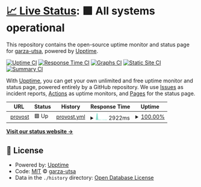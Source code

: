 # [📈 Live Status](https://garza-utsa.github.io/vpaa-status): <!--live status--> **🟩 All systems operational**

This repository contains the open-source uptime monitor and status page for [garza-utsa](https://garza-utsa.github.io/vpaa-status), powered by [Upptime](https://github.com/upptime/upptime).

[![Uptime CI](https://github.com/garza-utsa/vpaa-status/workflows/Uptime%20CI/badge.svg)](https://github.com/upptime/upptime/actions?query=workflow%3A%22Uptime+CI%22)
[![Response Time CI](https://github.com/garza-utsa/vpaa-status/workflows/Response%20Time%20CI/badge.svg)](https://github.com/upptime/upptime/actions?query=workflow%3A%22Response+Time+CI%22)
[![Graphs CI](https://github.com/garza-utsa/vpaa-status/workflows/Graphs%20CI/badge.svg)](https://github.com/upptime/upptime/actions?query=workflow%3A%22Graphs+CI%22)
[![Static Site CI](https://github.com/garza-utsa/vpaa-status/workflows/Static%20Site%20CI/badge.svg)](https://github.com/upptime/upptime/actions?query=workflow%3A%22Static+Site+CI%22)
[![Summary CI](https://github.com/garza-utsa/vpaa-status/workflows/Summary%20CI/badge.svg)](https://github.com/upptime/upptime/actions?query=workflow%3A%22Summary+CI%22)

With [Upptime](https://upptime.js.org), you can get your own unlimited and free uptime monitor and status page, powered entirely by a GitHub repository. We use [Issues](https://github.com/garza-utsa/vpaa-status/issues) as incident reports, [Actions](https://github.com/garza-utsa/vpaa-status/actions) as uptime monitors, and [Pages](https://garza-utsa.github.io/vpaa-status) for the status page.

<!--start: status pages-->
<!-- This summary is generated by Upptime (https://github.com/upptime/upptime) -->
<!-- Do not edit this manually, your changes will be overwritten -->
<!-- prettier-ignore -->
| URL | Status | History | Response Time | Uptime |
| --- | ------ | ------- | ------------- | ------ |
| <img alt="" src="https://favicons.githubusercontent.com/provost.utsa.edu" height="13"> [provost](https://provost.utsa.edu) | 🟩 Up | [provost.yml](https://github.com/garza-utsa/vpaa-status/commits/HEAD/history/provost.yml) | <details><summary><img alt="Response time graph" src="./graphs/provost/response-time-week.png" height="20"> 2922ms</summary><br><a href="https://garza-utsa.github.io/vpaa-status/history/provost"><img alt="Response time 825" src="https://img.shields.io/endpoint?url=https%3A%2F%2Fraw.githubusercontent.com%2Fgarza-utsa%2Fvpaa-status%2FHEAD%2Fapi%2Fprovost%2Fresponse-time.json"></a><br><a href="https://garza-utsa.github.io/vpaa-status/history/provost"><img alt="24-hour response time 529" src="https://img.shields.io/endpoint?url=https%3A%2F%2Fraw.githubusercontent.com%2Fgarza-utsa%2Fvpaa-status%2FHEAD%2Fapi%2Fprovost%2Fresponse-time-day.json"></a><br><a href="https://garza-utsa.github.io/vpaa-status/history/provost"><img alt="7-day response time 2922" src="https://img.shields.io/endpoint?url=https%3A%2F%2Fraw.githubusercontent.com%2Fgarza-utsa%2Fvpaa-status%2FHEAD%2Fapi%2Fprovost%2Fresponse-time-week.json"></a><br><a href="https://garza-utsa.github.io/vpaa-status/history/provost"><img alt="30-day response time 1166" src="https://img.shields.io/endpoint?url=https%3A%2F%2Fraw.githubusercontent.com%2Fgarza-utsa%2Fvpaa-status%2FHEAD%2Fapi%2Fprovost%2Fresponse-time-month.json"></a><br><a href="https://garza-utsa.github.io/vpaa-status/history/provost"><img alt="1-year response time 825" src="https://img.shields.io/endpoint?url=https%3A%2F%2Fraw.githubusercontent.com%2Fgarza-utsa%2Fvpaa-status%2FHEAD%2Fapi%2Fprovost%2Fresponse-time-year.json"></a></details> | <details><summary><a href="https://garza-utsa.github.io/vpaa-status/history/provost">100.00%</a></summary><a href="https://garza-utsa.github.io/vpaa-status/history/provost"><img alt="All-time uptime 100.00%" src="https://img.shields.io/endpoint?url=https%3A%2F%2Fraw.githubusercontent.com%2Fgarza-utsa%2Fvpaa-status%2FHEAD%2Fapi%2Fprovost%2Fuptime.json"></a><br><a href="https://garza-utsa.github.io/vpaa-status/history/provost"><img alt="24-hour uptime 100.00%" src="https://img.shields.io/endpoint?url=https%3A%2F%2Fraw.githubusercontent.com%2Fgarza-utsa%2Fvpaa-status%2FHEAD%2Fapi%2Fprovost%2Fuptime-day.json"></a><br><a href="https://garza-utsa.github.io/vpaa-status/history/provost"><img alt="7-day uptime 100.00%" src="https://img.shields.io/endpoint?url=https%3A%2F%2Fraw.githubusercontent.com%2Fgarza-utsa%2Fvpaa-status%2FHEAD%2Fapi%2Fprovost%2Fuptime-week.json"></a><br><a href="https://garza-utsa.github.io/vpaa-status/history/provost"><img alt="30-day uptime 100.00%" src="https://img.shields.io/endpoint?url=https%3A%2F%2Fraw.githubusercontent.com%2Fgarza-utsa%2Fvpaa-status%2FHEAD%2Fapi%2Fprovost%2Fuptime-month.json"></a><br><a href="https://garza-utsa.github.io/vpaa-status/history/provost"><img alt="1-year uptime 100.00%" src="https://img.shields.io/endpoint?url=https%3A%2F%2Fraw.githubusercontent.com%2Fgarza-utsa%2Fvpaa-status%2FHEAD%2Fapi%2Fprovost%2Fuptime-year.json"></a></details>

<!--end: status pages-->

[**Visit our status website →**](https://garza-utsa.github.io/vpaa-status)

## 📄 License

- Powered by: [Upptime](https://github.com/upptime/upptime)
- Code: [MIT](./LICENSE) © [garza-utsa](https://garza-utsa.github.io/vpaa-status)
- Data in the `./history` directory: [Open Database License](https://opendatacommons.org/licenses/odbl/1-0/)
